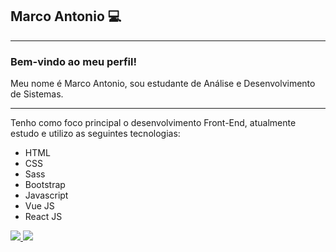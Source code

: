 

<!--
### Hi there 👋
**Marcoantonio9/Marcoantonio9** is a ✨ _special_ ✨ repository because its `README.md` (this file) appears on your GitHub profile.
Here are some ideas to get you started:

- 🔭 I’m currently working on ...
- 🌱 I’m currently learning ...
- 👯 I’m looking to collaborate on ...
- 🤔 I’m looking for help with ...
- 💬 Ask me about ...
- 📫 How to reach me: ...
- 😄 Pronouns: ...
- ⚡ Fun fact: ...
-->
<h2>Marco Antonio 💻</h2>
<hr>
<h3>Bem-vindo ao meu perfil!</h3>
Meu nome é Marco Antonio, sou estudante de Análise e Desenvolvimento de Sistemas. 
<hr>
Tenho como foco principal o desenvolvimento Front-End, atualmente estudo e utilizo as seguintes tecnologias: 
<ul>
  <li>HTML</li>
  <li>CSS</li>
  <li>Sass</li>
  <li>Bootstrap</li>
  <li>Javascript</li>
  <li>Vue JS</li>
  <li>React JS</li>
</ul
<hr>
<a href="https://www.linkedin.com/in/marcoantonio1997/" target="_blank">
  <img src="https://img.shields.io/badge/linkedin-%230077B5.svg?&style=for-the-badge&logo=linkedin&logoColor=white"/>
</a>

<a href="mailto:marcojr918@gmail.com" target="_blank">
   <img src="https://img.shields.io/badge/gmail-D14836?&style=for-the-badge&logo=gmail&logoColor=white"/>
 </a>
